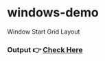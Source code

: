 # windows-demo
Window Start Grid Layout

### Output 👉 [Check Here](https://vasu-windows-demo.netlify.app/)
